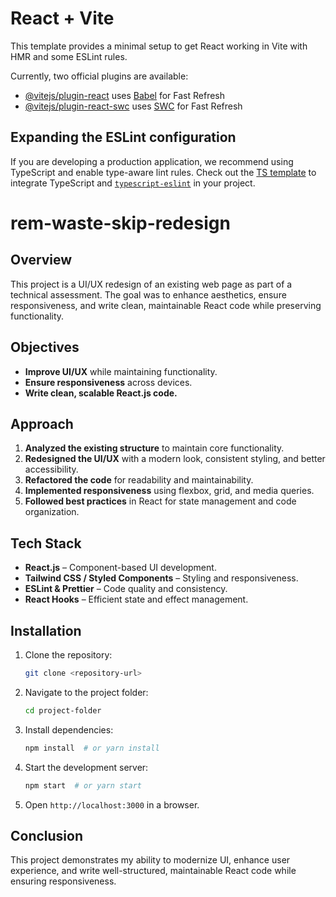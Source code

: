 # React + Vite

This template provides a minimal setup to get React working in Vite with HMR and some ESLint rules.

Currently, two official plugins are available:

- [@vitejs/plugin-react](https://github.com/vitejs/vite-plugin-react/blob/main/packages/plugin-react/README.md) uses [Babel](https://babeljs.io/) for Fast Refresh
- [@vitejs/plugin-react-swc](https://github.com/vitejs/vite-plugin-react-swc) uses [SWC](https://swc.rs/) for Fast Refresh

## Expanding the ESLint configuration

If you are developing a production application, we recommend using TypeScript and enable type-aware lint rules. Check out the [TS template](https://github.com/vitejs/vite/tree/main/packages/create-vite/template-react-ts) to integrate TypeScript and [`typescript-eslint`](https://typescript-eslint.io) in your project.
# rem-waste-skip-redesign

## Overview
This project is a UI/UX redesign of an existing web page as part of a technical assessment. The goal was to enhance aesthetics, ensure responsiveness, and write clean, maintainable React code while preserving functionality.

## Objectives
- **Improve UI/UX** while maintaining functionality.
- **Ensure responsiveness** across devices.
- **Write clean, scalable React.js code.**

## Approach
1. **Analyzed the existing structure** to maintain core functionality.
2. **Redesigned the UI/UX** with a modern look, consistent styling, and better accessibility.
3. **Refactored the code** for readability and maintainability.
4. **Implemented responsiveness** using flexbox, grid, and media queries.
5. **Followed best practices** in React for state management and code organization.

## Tech Stack
- **React.js** – Component-based UI development.
- **Tailwind CSS / Styled Components** – Styling and responsiveness.
- **ESLint & Prettier** – Code quality and consistency.
- **React Hooks** – Efficient state and effect management.

## Installation
1. Clone the repository:
   ```sh
   git clone <repository-url>
   ```
2. Navigate to the project folder:
   ```sh
   cd project-folder
   ```
3. Install dependencies:
   ```sh
   npm install  # or yarn install
   ```
4. Start the development server:
   ```sh
   npm start  # or yarn start
   ```
5. Open `http://localhost:3000` in a browser.

## Conclusion
This project demonstrates my ability to modernize UI, enhance user experience, and write well-structured, maintainable React code while ensuring responsiveness.

